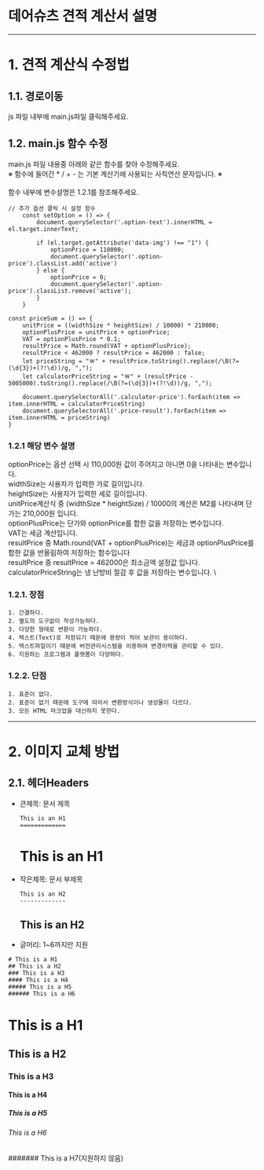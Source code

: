 데어슈츠 견적 계산서 설명
=========================
-------------------------
# 1. 견적 계산식 수정법

## 1.1. 경로이동
js 파일 내부에 main.js파일 클릭해주세요.

## 1.2. main.js 함수 수정
main.js 파일 내용중 아래와 같은 함수를 찾아 수정해주세요.    \
※ 함수에 들어간 * / + - 는 기본 계산기에 사용되는 사칙연산 문자입니다. ※    \
    \
함수 내부에 변수설명은 1.2.1를 참조해주세요.
```
// 추가 옵션 클릭 시 설정 함수
    const setOption = () => {
        document.querySelector('.option-text').innerHTML = el.target.innerText;

        if (el.target.getAttribute('data-img') !== "1") {
            optionPrice = 110000;
            document.querySelector('.option-price').classList.add('active')
        } else {
            optionPrice = 0;
            document.querySelector('.option-price').classList.remove('active');
        }
    }
```

```
const priceSum = () => {
    unitPrice = ((widthSize * heightSize) / 10000) * 210000;
    optionPlusPrice = unitPrice + optionPrice;
    VAT = optionPlusPrice * 0.1;
    resultPrice = Math.round(VAT + optionPlusPrice);
    resultPrice < 462000 ? resultPrice = 462000 : false;
    let priceString = "￦" + resultPrice.toString().replace(/\B(?=(\d{3})+(?!\d))/g, ",");
    let calculatorPriceString = "￦" + (resultPrice - 5005000).toString().replace(/\B(?=(\d{3})+(?!\d))/g, ",");

    document.querySelectorAll('.calculator-price').forEach(item => item.innerHTML = calculatorPriceString)
    document.querySelectorAll('.price-result').forEach(item => item.innerHTML = priceString)
}
```

### 1.2.1 해당 변수 설명
optionPrice는 옵션 선택 시 110,000원 값이 주어지고 아니면 0을 나타내는 변수입니다.    \
widthSize는 사용자가 입력한 가로 길이입니다.    \
heightSize는 사용자가 입력한 세로 길이입니다.    \
unitPrice계산식 중 (widthSize * heightSize) / 10000의 계산은 M2를 나타내며 단가는 210,000원 입니다.    \
optionPlusPrice는 단가와 optionPrice를 합한 값을 저장하는 변수입니다.    \
VAT는 세금 계산입니다.    \
resultPrice 중 Math.round(VAT + optionPlusPrice)는 세금과 optionPlusPrice를 합한 값을 반올림하여 저장하는 함수입니다   \
resultPrice 중 resultPrice = 462000은 최소금액 설정값 입니다.   \
calculatorPriceString는 냉 난방비 절감 후 값을 저장하는 변수입니다.   \

### 1.2.1. 장점
	1. 간결하다.
	2. 별도의 도구없이 작성가능하다.
	3. 다양한 형태로 변환이 가능하다.
	4. 텍스트(Text)로 저장되기 때문에 용량이 적어 보관이 용이하다.
	5. 텍스트파일이기 때문에 버전관리시스템을 이용하여 변경이력을 관리할 수 있다.
	6. 지원하는 프로그램과 플랫폼이 다양하다.

### 1.2.2. 단점
	1. 표준이 없다.
	2. 표준이 없기 때문에 도구에 따라서 변환방식이나 생성물이 다르다.
	3. 모든 HTML 마크업을 대신하지 못한다.

****
# 2. 이미지 교체 방법
## 2.1. 헤더Headers
* 큰제목: 문서 제목
    ```
    This is an H1
    =============
    ```
    This is an H1
    =============

* 작은제목: 문서 부제목
    ```
    This is an H2
    -------------
    ```
    This is an H2
    -------------

* 글머리: 1~6까지만 지원
```
# This is a H1
## This is a H2
### This is a H3
#### This is a H4
##### This is a H5
###### This is a H6
```
# This is a H1
## This is a H2
### This is a H3
#### This is a H4
##### This is a H5
###### This is a H6
####### This is a H7(지원하지 않음)

